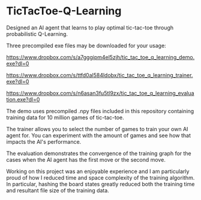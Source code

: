 # TicTacToe-Q-Learning

Designed an AI agent that learns to play optimal tic-tac-toe through probabilistic Q-Learning.

Three precompiled exe files may be downloaded for your usage:

https://www.dropbox.com/s/a7gggipm4el5zjh/tic_tac_toe_q_learning_demo.exe?dl=0

https://www.dropbox.com/s/ttfd0al584ldobx/tic_tac_toe_q_learning_trainer.exe?dl=0

https://www.dropbox.com/s/n6asan3fu5tl9zx/tic_tac_toe_q_learning_evaluation.exe?dl=0


The demo uses precompiled .npy files included in this repository containing training data for 10 million games of tic-tac-toe.

The trainer allows you to select the number of games to train your own AI agent for. You can experiment with the amount of games and see how that impacts the AI's performance.

The evaluation demonstrates the convergence of the training graph for the cases when the AI agent has the first move or the second move.

Working on this project was an enjoyable experience and I am particularly proud of how I reduced time and space complexity of the training algorithm. In particular, hashing the board states greatly reduced both the training time and resultant file size of the training data.
